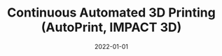 ---
title: "Continuous Automated 3D Printing (AutoPrint, IMPACT 3D)"
excerpt: "Affordable and automated fused filament fabrication-based additive manufacturing system"
poster: "/images/Craftnetics_autoprint.png"
advisor: ""
video: ""
video_show: false
slides: ""
slide_show: false
publication: "2025-InPrep-AutoPrint"
github: ""
selected: true
collection: portfolio
date: 2022-01-01
keyword: "Advanced Manufacturing, Smart Manufacturing"
---